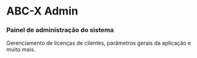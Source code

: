 # ABC-X Admin

### Painel de administração do sistema

Gerenciamento de licenças de clientes, parâmetros gerais da aplicação e muito mais. 
